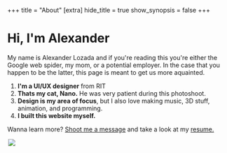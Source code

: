 +++
title = "About"
[extra]
hide_title = true
show_synopsis = false
+++

<div class="grid">
    <div>
        <h1>Hi, I'm Alexander</h1>
        <p>
            My name is Alexander Lozada and if you're reading this you're either the Google web spider, my mom, or a potential employer. In the case that you happen to be the latter, this page is meant to get us more aquainted. 
            <ol>
                <li> <strong>I'm a UI/UX designer</strong> from RIT </li>
                <li> <strong>Thats my cat, Nano.</strong>  He was very patient during this photoshoot. </li>
                <li> <strong>Design is my area of focus</strong>, but I also love making music, 3D stuff, animation, and programming. </li>
                <li> <strong>I built this website myself.</strong> </li>
            </ol>
            <p>Wanna learn more?  <a href="mailto:alexanderpaullozada@gmail.com">Shoot me a message</a> and take a look at my <a target="_blank" href="https://drive.google.com/open?id=1-gNZ3af-Qd3tU-jOF_wVDRSK1OBEyc4s">resume.</a></p>
        </p>
    </div>
    <div> 
        <img src="/media/me.png" style="max-width: 500px; display: block; margin: 0 auto;"/>
    </div>
</div>

